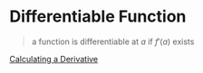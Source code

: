 # Differentiable Function

> a function is differentiable at $a$ if $f'(a)$ exists
> 

[Calculating a Derivative](Calculating%20a%20Derivative%208ee8cca8aa8f46749f2d88c898b8466d.md)